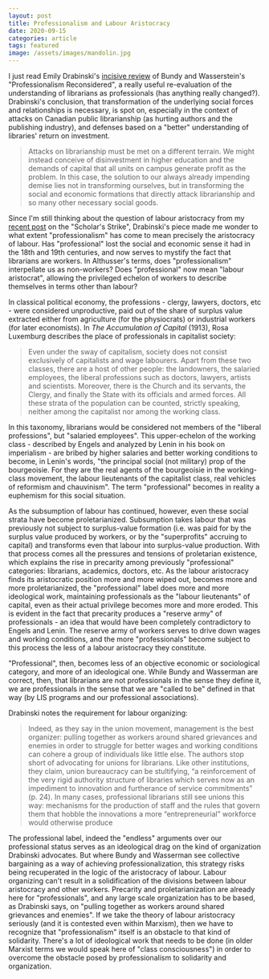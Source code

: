 ```yaml
---
layout: post
title: Professionalism and Labour Aristocracy
date: 2020-09-15
categories: article
tags: featured
image: /assets/images/mandolin.jpg
---
```


I just read Emily Drabinski's [incisive
review](https://doi.org/10.18438/eblip29772) of Bundy and Wasserstein's
"Professionalism Reconsidered", a really useful re-evaluation of the understanding of librarians as professionals (has anything really changed?). Drabinski's conclusion, that transformation of the underlying social forces and relationships is necessary, is spot on, especially in the context of attacks on Canadian public librarianship (as hurting authors and the publishing industry), and defenses based on a "better" understanding of libraries' return on investment. 

>Attacks on librarianship must be met on a different terrain. We might instead conceive of disinvestment in higher education and the demands of capital that all units on campus generate profit as the problem. In this case, the solution to our always already impending demise lies not in transforming ourselves, but in transforming the social and economic formations that directly attack librarianship and so many other necessary social goods.

Since I'm still thinking about the question of
labour aristocracy from my [recent
post](https://redlibrarian.github.io/article/2020/09/13/boycott-strike-factory.html)
on the "Scholar's Strike", Drabinski's piece made me wonder to what extent
"professionalism" has come to mean precisely the aristocracy of labour.
Has "professional" lost the social and economic sense it had in the 18th
and 19th centuries, and now serves to mystify the fact that librarians are workers. In Althusser's terms, does "professionalism" interpellate us as non-workers? Does
"professional" now mean "labour aristocrat", allowing the privileged
echelon of workers to describe themselves in terms other than labour?

In classical political economy, the professions - clergy, lawyers,
doctors, etc - were considered unproductive, paid out of the share of
surplus value extracted either from agriculture (for the physiocrats) or
industrial workers (for later economists). In *The Accumulation of
Capital* (1913), Rosa Luxemburg describes the place of professionals in
capitalist society:

>Even under the sway of capitalism, society does not consist exclusively
>of capitalists and wage labourers. Apart from these two classes, there
>are a host of other people: the landowners, the salaried employees, the
>liberal professions such as doctors, lawyers, artists and scientists.
>Moreover, there is the Church and its servants, the Clergy, and finally
>the State with its officials and armed forces. All these strata of the
>population can be counted, strictly speaking, neither among the
>capitalist nor among the working class.

In this taxonomy, librarians would be considered not members of the
"liberal professions", but "salaried employees". This upper-echelon of
the working class - described by Engels and analyzed by Lenin in his
book on imperialism - are bribed by higher salaries and better working
conditions to become, in Lenin's words, "the principal social (not
military) prop of the bourgeoisie. For they are the real agents of the
bourgeoisie in the working-class movement, the labour lieutenants of the
capitalist class, real vehicles of reformism and chauvinism". The term
"professional" becomes in reality a euphemism for this social situation.

As the subsumption of labour has continued, however, even these social
strata have become proletarianized. Subsumption takes labour that was
previously not subject to surplus-value formation (i.e. was paid for by
the surplus value produced by workers, or by the "superprofits"
accruing to capital) and transforms even that labour into surplus-value
production. With that process comes all the pressures and tensions of
proletarian existence, which explains the rise in precarity among
previously "professional" categories: librarians, academics, doctors,
etc. As the labour aristocracy finds its aristocratic position more and
more wiped out, becomes more and more proletarianized, the "professional"
label does more and more ideological work, maintaining professionals as
the "labour lieutenants" of capital, even as their actual privilege
becomes more and more eroded. This is evident in the fact that precarity
produces a "reserve army" of professionals - an idea that would have
been completely contradictory to Engels and Lenin. The reserve army of
workers serves to drive down wages and working conditions, and the more
"professionals" become subject to this process the less of a labour
aristocracy they constitute.

"Professional", then, becomes less of an objective economic or
sociological category, and more of an ideological one. While Bundy and
Wasserman are correct, then, that librarians are not professionals in
the sense they define it, we are professionals in the sense that we are
"called to be" defined in that way (by LIS programs and our professional
associations). 

Drabinski notes the requirement for labour organizing:

>Indeed, as they say in the union movement, management is the best organizer: pulling together as workers around shared grievances and enemies in order to struggle for better wages and working conditions can cohere a group of individuals like little else. The authors stop short of advocating for unions for librarians. Like other institutions, they claim, union bureaucracy can be stultifying, “a reinforcement of the very rigid authority structure of libraries which serves now as an impediment to innovation and furtherance of service commitments” (p. 24). In many cases, professional librarians still see unions this way: mechanisms for the production of staff and the rules that govern them that hobble the innovations a more “entrepreneurial” workforce would otherwise produce

The professional label, indeed the "endless" arguments over our
professional status serves as an ideological drag on the kind of
organization Drabinski advocates. But where Bundy and Wasserman see
collective bargaining as a way of achieving professionalization, this
strategy risks being recuperated in the logic of the aristocracy of
labour. Labour organizing can't result in a solidification of the
divisions between labour aristocracy and other workers. Precarity and
proletarianization are already here for "professionals", and any large
scale organization has to be based, as Drabinski says, on "pulling
together as workers around shared grievances and enemies". If we take
the theory of labour aristocracy seriously (and it is contested even
within Marxism), then we have to recognize that "professionalism" itself
is an obstacle to that kind of solidarity. There's a lot of ideological
work that needs to be done (in older Marxist terms we would speak here
of "class consciousness") in order to overcome the obstacle posed by
professionalism to solidarity and organization.
